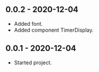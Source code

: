 ## 0.0.2 - 2020-12-04
- Added font.
- Added component TimerDisplay.

## 0.0.1 - 2020-12-04
- Started project.
